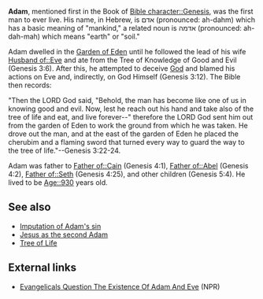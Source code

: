 **Adam**, mentioned first in the Book of
[Bible character::Genesis](http://www.theopedia.com/index.php?title=Bible_character::Genesis&action=edit&redlink=1 "Bible character::Genesis (page does not exist)"),
was the first man to ever live. His name, in Hebrew, is אדם
(pronounced: ah-dahm) which has a basic meaning of "mankind," a
related noun is אדמה (pronounced: ah-dah-mah) which means "earth"
or "soil."

Adam dwelled in the
[Garden of Eden](Garden_of_Eden "Garden of Eden") until he followed
the lead of his wife
[Husband of::Eve](http://www.theopedia.com/index.php?title=Husband_of::Eve&action=edit&redlink=1 "Husband of::Eve (page does not exist)")
and ate from the Tree of Knowledge of Good and Evil (Genesis 3:6).
After this, he attempted to deceive [God](God "God") and blamed his
actions on Eve and, indirectly, on God Himself (Genesis 3:12). The
Bible then records:

"Then the LORD God said, "Behold, the man has become like one of us
in knowing good and evil. Now, lest he reach out his hand and take
also of the tree of life and eat, and live forever--" therefore the
LORD God sent him out from the garden of Eden to work the ground
from which he was taken. He drove out the man, and at the east of
the garden of Eden he placed the cherubim and a flaming sword that
turned every way to guard the way to the tree of life."--Genesis
3:22-24.
  
Adam was father to
[Father of::Cain](http://www.theopedia.com/index.php?title=Father_of::Cain&action=edit&redlink=1 "Father of::Cain (page does not exist)")
(Genesis 4:1),
[Father of::Abel](http://www.theopedia.com/index.php?title=Father_of::Abel&action=edit&redlink=1 "Father of::Abel (page does not exist)")
(Genesis 4:2),
[Father of::Seth](http://www.theopedia.com/index.php?title=Father_of::Seth&action=edit&redlink=1 "Father of::Seth (page does not exist)")
(Genesis 4:25), and other children (Genesis 5:4). He lived to be
[Age::930](http://www.theopedia.com/index.php?title=Age::930&action=edit&redlink=1 "Age::930 (page does not exist)")
years old.


## See also

-   [Imputation of Adam's sin](Imputation_of_Adam's_sin "Imputation of Adam's sin")
-   [Jesus as the second Adam](Jesus_as_the_second_Adam "Jesus as the second Adam")
-   [Tree of Life](Tree_of_Life "Tree of Life")



## External links

-   [Evangelicals Question The Existence Of Adam And Eve](http://www.npr.org/2011/08/09/138957812/evangelicals-question-the-existence-of-adam-and-eve?sc=tw&cc=share)
    (NPR)



